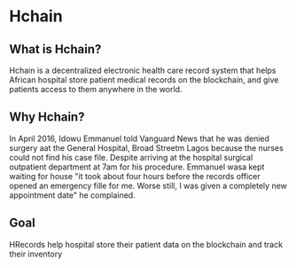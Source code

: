 # Hchain

## What is Hchain?
Hchain is a decentralized electronic health care record system that helps African hospital store patient medical records on the blockchain, and give patients access to them anywhere in the world.

## Why Hchain?
In April 2016, Idowu Emmanuel told Vanguard News that he was denied surgery aat the General Hospital, Broad Streetm Lagos because the nurses could not find his case file. Despite arriving at the hospital surgical outpatient department at 7am for his procedure.
Emmanuel wasa kept waiting for house "it took about four hours before the records officer opened an emergency fille for me. Worse still, I was given a completely new appointment date" he complained. 

## Goal
HRecords help hospital store their patient data on the blockchain and track their inventory
